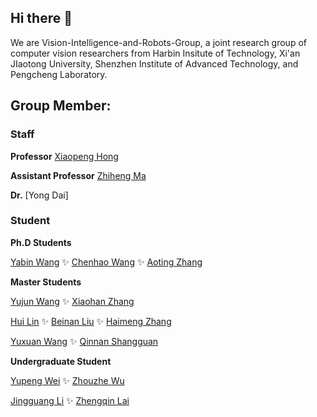 ## Hi there 👋


We are Vision-Intelligence-and-Robots-Group, a joint research group of computer vision researchers from Harbin Insitute of Technology, Xi'an JIaotong University, Shenzhen Institute of Advanced Technology, and Pengcheng Laboratory.


## Group Member:

### Staff

**Professor** [Xiaopeng Hong](http://homepage.hit.edu.cn/hongxiaopeng)

**Assistant Professor** [Zhiheng Ma](https://github.com/ZhihengCV)

**Dr.** [Yong Dai]

### Student

**Ph.D Students**

[Yabin Wang](https://github.com/iamwangyabin) :sparkles: [Chenhao Wang](https://github.com/Mr-Monday) :sparkles: [Aoting Zhang](https://github.com/aooating)


**Master Students**

[Yujun Wang](https://github.com/wyj1158965943) :sparkles: [Xiaohan Zhang](https://github.com/zxxxxh)

[Hui Lin](https://github.com/LoraLinH) :sparkles: [Beinan Liu](https://github.com/pinna526) :sparkles: [Haimeng Zhang](https://github.com/infinite0522)

[Yuxuan Wang](https://github.com/wyx0203) :sparkles: [Qinnan Shangguan](https://github.com/SG12QT)

**Undergraduate Student**

[Yupeng Wei](https://github.com/Lin-ke) :sparkles: [Zhouzhe Wu](https://github.com/wu-zz)

[Jingguang Li](https://github.com/benmagnifico) :sparkles: [Zhengqin Lai](https://github.com/ZhengQinLai)




<!--

**Here are some ideas to get you started:**

🙋‍♀️ A short introduction - what is your organization all about?
🌈 Contribution guidelines - how can the community get involved?
👩‍💻 Useful resources - where can the community find your docs? Is there anything else the community should know?
🍿 Fun facts - what does your team eat for breakfast?
🧙 Remember, you can do mighty things with the power of [Markdown](https://docs.github.com/github/writing-on-github/getting-started-with-writing-and-formatting-on-github/basic-writing-and-formatting-syntax)
-->
